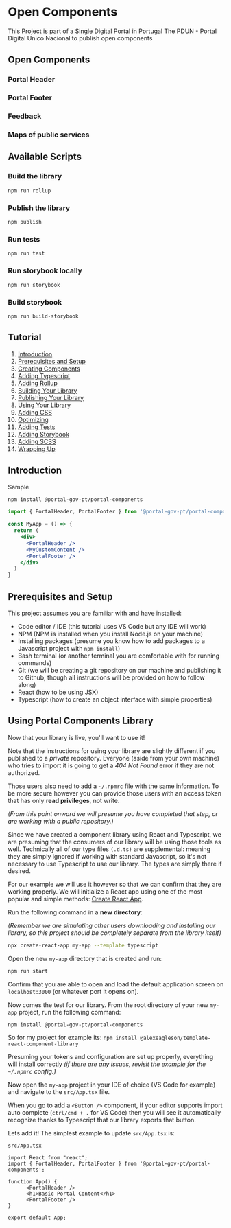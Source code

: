 # Open Components

This Project is part of a Single Digital Portal in Portugal The PDUN - Portal Digital Unico Nacional to publish open components

## Open Components

### Portal Header

### Portal Footer

### Feedback

### Maps of public services



## Available Scripts

### Build the library

```
npm run rollup
```

### Publish the library

```
npm publish
```

### Run tests

```
npm run test
```

### Run storybook locally

```
npm run storybook
```

### Build storybook

```
npm run build-storybook
```

## Tutorial

1. [Introduction](#introduction)
1. [Prerequisites and Setup](#prerequisites-and-setup)
1. [Creating Components](#creating-components)
1. [Adding Typescript](#adding-typescript)
1. [Adding Rollup](#adding-rollup)
1. [Building Your Library](#building-your-library)
1. [Publishing Your Library](#publishing-your-library)
1. [Using Your Library](#using-your-library)
1. [Adding CSS](#adding-css)
1. [Optimizing](#optimizing)
1. [Adding Tests](#adding-tests)
1. [Adding Storybook](#adding-storybook)
1. [Adding SCSS](#adding-scss)
1. [Wrapping Up](#wrapping-up)

## Introduction

Sample

```bash
npm install @portal-gov-pt/portal-components
```

```jsx
import { PortalHeader, PortalFooter } from '@portal-gov-pt/portal-components';

const MyApp = () => {
  return (
    <div>
      <PortalHeader />
      <MyCustomContent />
      <PortalFooter />
    </div>
  )
}
```

## Prerequisites and Setup

This project assumes you are familiar with and have installed:

* Code editor / IDE (this tutorial uses VS Code but any IDE will work)
* NPM (NPM is installed when you install Node.js on your machine)
* Installing packages (presume you know how to add packages to a Javascript project with `npm install`)
* Bash terminal (or another terminal you are comfortable with for running commands)
* Git (we will be creating a git repository on our machine and publishing it to Github, though all instructions will be provided on how to follow along)
* React (how to be using JSX)
* Typescript (how to create an object interface with simple properties)

## Using Portal Components Library

Now that your library is live, you'll want to use it!  

Note that the instructions for using your library are slightly different if you published to a _private_ repository.  Everyone (aside from your own machine) who tries to import it is going to get a _404 Not Found_ error if they are not authorized.  

Those users also need to add a `~/.npmrc` file with the same information.  To be more secure however you can provide those users with an access token that has only **read privileges**, not write.  

_(From this point onward we will presume you have completed that step, or are working with a public repository.)_

Since we have created a component library using React and Typescript, we are presuming that the consumers of our library will be using those tools as well.  Technically all of our type files `(.d.ts)` are supplemental: meaning they are simply ignored if working with standard Javascript, so it's not necessary to use Typescript to use our library.  The types are simply there if desired.  

For our example we will use it however so that we can confirm that they are working properly.  We will initialize a React app using one of the most popular and simple methods: [Create React App](https://reactjs.org/docs/create-a-new-react-app.html).

Run the following command in a **new directory**:

_(Remember we are simulating other users downloading and installing our library, so this project should be completely separate from the library itself)_

```bash
npx create-react-app my-app --template typescript
```

Open the new `my-app` directory that is created and run:

```bash
npm run start
```

Confirm that you are able to open and load the default application screen on `localhost:3000` (or whatever port it opens on).

Now comes the test for our library.  From the root directory of your new `my-app` project, run the following command:

```bash
npm install @portal-gov-pt/portal-components
```

So for my project for example its: `npm install @alexeagleson/template-react-component-library`

Presuming your tokens and configuration are set up properly, everything will install correctly _(if there are any issues, revisit the example for the `~/.npmrc` config.)_

Now open the `my-app` project in your IDE of choice (VS Code for example) and navigate to the `src/App.tsx` file. 

When you go to add a `<Button />` component, if your editor supports import auto complete (`ctrl/cmd + .` for VS Code) then you will see it automatically recognize thanks to Typescript that our library exports that button.  

Lets add it!  The simplest example to update `src/App.tsx` is:

`src/App.tsx`
```tsx
import React from "react";
import { PortalHeader, PortalFooter } from '@portal-gov-pt/portal-components';

function App() {
      <PortalHeader />
      <h1>Basic Portal Content</h1>
      <PortalFooter />
}

export default App;
```
